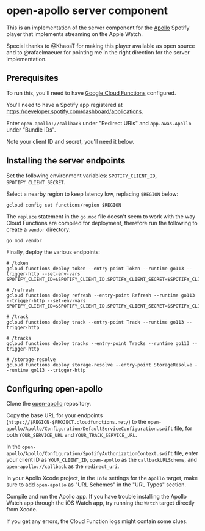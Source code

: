 # open-apollo server component

This is an implementation of the server component for the
[Apollo](https://github.com/KhaosT/open-apollo) Spotify player
that implements streaming on the Apple Watch.

Special thanks to @KhaosT for making this player available as open source and
to @rafaelmaeuer for pointing me in the right direction for the server
implementation.

## Prerequisites

To run this, you'll need to have
[Google Cloud Functions](https://cloud.google.com/functions)
configured.

You'll need to have a Spotify app registered at
https://developer.spotify.com/dashboard/applications.

Enter `open-apollo://callback` under "Redirect URIs" and `app.awas.Apollo`
under "Bundle IDs".

Note your client ID and secret, you'll need it below.

## Installing the server endpoints

Set the following environment variables: `SPOTIFY_CLIENT_ID`,
`SPOTIFY_CLIENT_SECRET`.

Select a nearby region to keep latency low, replacing `$REGION` below:

```
gcloud config set functions/region $REGION
```

The `replace` statement in the `go.mod` file doesn't seem to work with the way
Cloud Functions are compiled for deployment, therefore run the following to
create a `vendor` directory:

```
go mod vendor
```

Finally, deploy the various endpoints:

```
# /token
gcloud functions deploy token --entry-point Token --runtime go113 --trigger-http --set-env-vars SPOTIFY_CLIENT_ID=$SPOTIFY_CLIENT_ID,SPOTIFY_CLIENT_SECRET=$SPOTIFY_CLIENT_SECRET

# /refresh
gcloud functions deploy refresh --entry-point Refresh --runtime go113 --trigger-http --set-env-vars SPOTIFY_CLIENT_ID=$SPOTIFY_CLIENT_ID,SPOTIFY_CLIENT_SECRET=$SPOTIFY_CLIENT_SECRET

# /track
gcloud functions deploy track --entry-point Track --runtime go113 --trigger-http

# /tracks
gcloud functions deploy tracks --entry-point Tracks --runtime go113 --trigger-http

# /storage-resolve
gcloud functions deploy storage-resolve --entry-point StorageResolve --runtime go113 --trigger-http
```

## Configuring open-apollo

Clone the [open-apollo](https://github.com/KhaosT/open-apollo) repository.

Copy the base URL for your endpoints
(`https://$REGION-$PROJECT.cloudfunctions.net/`) to the
`open-apollo/Apollo/Configuration/DefaultServiceConfiguration.swift` file, for
both `YOUR_SERVICE_URL` and `YOUR_TRACK_SERVICE_URL`.

In the `open-apollo/Apollo/Configuration/SpotifyAuthorizationContext.swift`
file, enter your client ID as `YOUR_CLIENT_ID`, `open-apollo` as the
`callbackURLScheme`, and `open-apollo://callback` as the `redirect_uri`.

In your Apollo Xcode project, in the `Info` settings for the `Apollo` target,
make sure to add `open-apollo` as "URL Schemes" in the "URL Types" section.

Compile and run the Apollo app. If you have trouble installing the Apollo Watch
app through the iOS Watch app, try running the `Watch` target directly from
Xcode.

If you get any errors, the Cloud Function logs might contain some clues.
